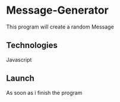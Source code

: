# Message-Generator
This program will create a random Message

## Technologies
Javascript

## Launch
As soon as i finish the program


